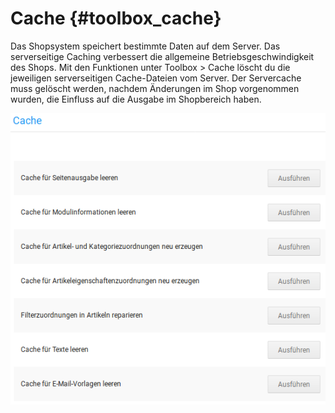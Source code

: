 # Cache {#toolbox_cache}

Das Shopsystem speichert bestimmte Daten auf dem Server. Das serverseitige Caching verbessert die allgemeine Betriebsgeschwindigkeit des Shops. Mit den Funktionen unter Toolbox \> Cache löscht du die jeweiligen serverseitigen Cache-Dateien vom Server. Der Servercache muss gelöscht werden, nachdem Änderungen im Shop vorgenommen wurden, die Einfluss auf die Ausgabe im Shopbereich haben.

![](Bilder/Abb125_CacheLeeren_.png "Cache leeren")



